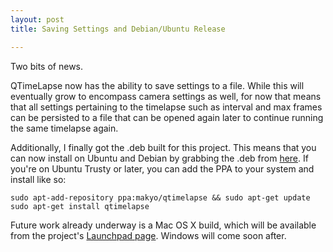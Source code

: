 ```yaml
---
layout: post
title: Saving Settings and Debian/Ubuntu Release

---
```



Two bits of news.

QTimeLapse now has the ability to save settings to a file.  While this will
eventually grow to encompass camera settings as well, for now that means that
all settings pertaining to the timelapse such as interval and max frames can be
persisted to a file that can be opened again later to continue running the same
timelapse again.

Additionally, I finally got the .deb built for this project.  This means that
you can now install on Ubuntu and Debian by grabbing the .deb from
[here](https://launchpad.net/~makyo/+archive/qtimelapse).  If you're on Ubuntu
Trusty or later, you can add the PPA to your system and install like so:

    sudo apt-add-repository ppa:makyo/qtimelapse && sudo apt-get update
    sudo apt-get install qtimelapse

Future work already underway is a Mac OS X build, which will be available from
the project's [Launchpad page](https://launchpad.net/qtl).  Windows will come
soon after.
